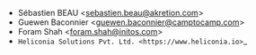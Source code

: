 - Sébastien BEAU \<<sebastien.beau@akretion.com>\>
- Guewen Baconnier \<<guewen.baconnier@camptocamp.com>\>
- Foram Shah \<<foram.shah@initos.com>\>
- `Heliconia Solutions Pvt. Ltd. <https://www.heliconia.io>`_
